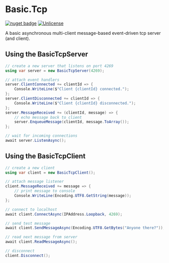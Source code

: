 # Basic.Tcp

[![nuget badge](https://badgen.net/nuget/v/Basic.Tcp)](https://www.nuget.org/packages/Basic.Tcp/)
[![Unlicense](https://img.shields.io/github/license/OpenByteDev/Basic.Tcp)](./UNLICENSE)

A basic asynchronous multi-client message-based event-driven tcp server (and client). 

## Using the BasicTcpServer

```csharp
// create a new server that listens on port 4269
using var server = new BasicTcpServer(4269);

// attach event handlers
server.ClientConnected += clientId => {
    Console.WriteLine($"Client {clientId} connected.");
};
server.ClientDisconnected += clientId => {
    Console.WriteLine($"Client {clientId} disconnected.");
};
server.MessageReceived += (clientId, message) => {
    // echo message back to client
    server.EnqueueMessage(clientId, message.ToArray());
};

// wait for incoming connections
await server.ListenAsync();
```

## Using the BasicTcpClient

```csharp
// create a new client
using var client = new BasicTcpClient();

// attach message listener
client.MessageReceived += message => {
    // print message to console
    Console.WriteLine(Encoding.UTF8.GetString(message));
};

// connect to localhost
await client.ConnectAsync(IPAddress.Loopback, 4269);

// send test message
await client.SendMessageAsync(Encoding.UTF8.GetBytes("Anyone there?"));

// read next message from server
await client.ReadMessageAsync();

// disconnect
client.Disconnect();
```

